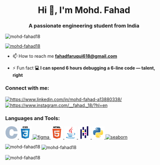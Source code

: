 <h1 align="center">Hi 👋, I'm Mohd. Fahad</h1>
<h3 align="center">A passionate engineering student from India</h3>

<p align="left"> <img src="https://komarev.com/ghpvc/?username=mohd-fahad18&label=Profile%20views&color=0e75b6&style=flat" alt="mohd-fahad18" /> </p>

<p align="left"> <a href="https://github.com/ryo-ma/github-profile-trophy"><img src="https://github-profile-trophy.vercel.app/?username=mohd-fahad18" alt="mohd-fahad18" /></a> </p>

- 📫 How to reach me **fahadfaruqui618@gmail.com**

- ⚡ Fun fact **💻 I can spend 6 hours debugging a 6-line code — talent, right**

<h3 align="left">Connect with me:</h3>
<p align="left">
<a href="https://www.linkedin.com/in/mohd-fahad-a13880338/" target="blank"><img align="center" src="https://raw.githubusercontent.com/rahuldkjain/github-profile-readme-generator/master/src/images/icons/Social/linked-in-alt.svg" alt="https://www.linkedin.com/in/mohd-fahad-a13880338/" height="30" width="40" /></a>
<a href="https://instagram.com/https://www.instagram.com/__fahad._18/?hl=en" target="blank"><img align="center" src="https://raw.githubusercontent.com/rahuldkjain/github-profile-readme-generator/master/src/images/icons/Social/instagram.svg" alt="https://www.instagram.com/__fahad._18/?hl=en" height="30" width="40" /></a>
</p>

<h3 align="left">Languages and Tools:</h3>
<p align="left"> <a href="https://www.cprogramming.com/" target="_blank" rel="noreferrer"> <img src="https://raw.githubusercontent.com/devicons/devicon/master/icons/c/c-original.svg" alt="c" width="40" height="40"/> </a> <a href="https://www.w3schools.com/css/" target="_blank" rel="noreferrer"> <img src="https://raw.githubusercontent.com/devicons/devicon/master/icons/css3/css3-original-wordmark.svg" alt="css3" width="40" height="40"/> </a> <a href="https://www.figma.com/" target="_blank" rel="noreferrer"> <img src="https://www.vectorlogo.zone/logos/figma/figma-icon.svg" alt="figma" width="40" height="40"/> </a> <a href="https://www.w3.org/html/" target="_blank" rel="noreferrer"> <img src="https://raw.githubusercontent.com/devicons/devicon/master/icons/html5/html5-original-wordmark.svg" alt="html5" width="40" height="40"/> </a> <a href="https://www.java.com" target="_blank" rel="noreferrer"> <img src="https://raw.githubusercontent.com/devicons/devicon/master/icons/java/java-original.svg" alt="java" width="40" height="40"/> </a> <a href="https://pandas.pydata.org/" target="_blank" rel="noreferrer"> <img src="https://raw.githubusercontent.com/devicons/devicon/2ae2a900d2f041da66e950e4d48052658d850630/icons/pandas/pandas-original.svg" alt="pandas" width="40" height="40"/> </a> <a href="https://www.python.org" target="_blank" rel="noreferrer"> <img src="https://raw.githubusercontent.com/devicons/devicon/master/icons/python/python-original.svg" alt="python" width="40" height="40"/> </a> <a href="https://seaborn.pydata.org/" target="_blank" rel="noreferrer"> <img src="https://seaborn.pydata.org/_images/logo-mark-lightbg.svg" alt="seaborn" width="40" height="40"/> </a> </p>

<p><img align="left" src="https://github-readme-stats.vercel.app/api/top-langs?username=mohd-fahad18&show_icons=true&locale=en&layout=compact" alt="mohd-fahad18" /></p>

<p>&nbsp;<img align="center" src="https://github-readme-stats.vercel.app/api?username=mohd-fahad18&show_icons=true&locale=en" alt="mohd-fahad18" /></p>

<p><img align="center" src="https://github-readme-streak-stats.herokuapp.com/?user=mohd-fahad18&" alt="mohd-fahad18" /></p>
